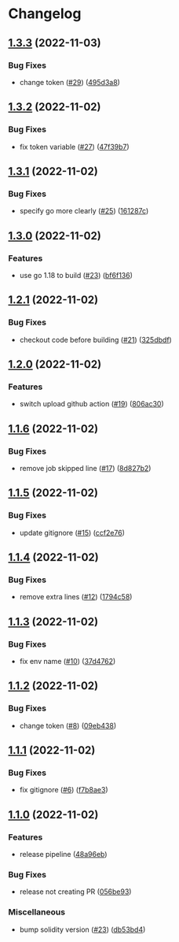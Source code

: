 # Changelog

## [1.3.3](https://github.com/mpetrun5/sygma-relayer/compare/v1.3.2...v1.3.3) (2022-11-03)


### Bug Fixes

* change token ([#29](https://github.com/mpetrun5/sygma-relayer/issues/29)) ([495d3a8](https://github.com/mpetrun5/sygma-relayer/commit/495d3a8edcf688b0eff54b879ebe5e1fa265b1bf))

## [1.3.2](https://github.com/mpetrun5/sygma-relayer/compare/v1.3.1...v1.3.2) (2022-11-02)


### Bug Fixes

* fix token variable ([#27](https://github.com/mpetrun5/sygma-relayer/issues/27)) ([47f39b7](https://github.com/mpetrun5/sygma-relayer/commit/47f39b706a8cb465cc60dc6535386f33a50ae9da))

## [1.3.1](https://github.com/mpetrun5/sygma-relayer/compare/v1.3.0...v1.3.1) (2022-11-02)


### Bug Fixes

* specify go more clearly ([#25](https://github.com/mpetrun5/sygma-relayer/issues/25)) ([161287c](https://github.com/mpetrun5/sygma-relayer/commit/161287ca4933472adf76926ad81896ec5753364a))

## [1.3.0](https://github.com/mpetrun5/sygma-relayer/compare/v1.2.1...v1.3.0) (2022-11-02)


### Features

* use go 1.18 to build ([#23](https://github.com/mpetrun5/sygma-relayer/issues/23)) ([bf6f136](https://github.com/mpetrun5/sygma-relayer/commit/bf6f1366a9428fe13c033cfbb3f4e9580011233a))

## [1.2.1](https://github.com/mpetrun5/sygma-relayer/compare/v1.2.0...v1.2.1) (2022-11-02)


### Bug Fixes

* checkout code before building ([#21](https://github.com/mpetrun5/sygma-relayer/issues/21)) ([325dbdf](https://github.com/mpetrun5/sygma-relayer/commit/325dbdff4338f0bb654e5adb15f1c9823522f397))

## [1.2.0](https://github.com/mpetrun5/sygma-relayer/compare/v1.1.6...v1.2.0) (2022-11-02)


### Features

* switch upload github action ([#19](https://github.com/mpetrun5/sygma-relayer/issues/19)) ([806ac30](https://github.com/mpetrun5/sygma-relayer/commit/806ac306c05e16bee83443c93b300dcc2fe1da14))

## [1.1.6](https://github.com/mpetrun5/sygma-relayer/compare/v1.1.5...v1.1.6) (2022-11-02)


### Bug Fixes

* remove job skipped line ([#17](https://github.com/mpetrun5/sygma-relayer/issues/17)) ([8d827b2](https://github.com/mpetrun5/sygma-relayer/commit/8d827b2cf7d67305f5beac5257450399c5907e31))

## [1.1.5](https://github.com/mpetrun5/sygma-relayer/compare/v1.1.4...v1.1.5) (2022-11-02)


### Bug Fixes

* update gitignore ([#15](https://github.com/mpetrun5/sygma-relayer/issues/15)) ([ccf2e76](https://github.com/mpetrun5/sygma-relayer/commit/ccf2e763f249c77faf876b7328d2af131ea440e5))

## [1.1.4](https://github.com/mpetrun5/sygma-relayer/compare/v1.1.3...v1.1.4) (2022-11-02)


### Bug Fixes

* remove extra lines ([#12](https://github.com/mpetrun5/sygma-relayer/issues/12)) ([1794c58](https://github.com/mpetrun5/sygma-relayer/commit/1794c581bd3f92865755b4c3a92b574e38617720))

## [1.1.3](https://github.com/mpetrun5/sygma-relayer/compare/v1.1.2...v1.1.3) (2022-11-02)


### Bug Fixes

* fix env name ([#10](https://github.com/mpetrun5/sygma-relayer/issues/10)) ([37d4762](https://github.com/mpetrun5/sygma-relayer/commit/37d4762d78c7f627ce7b42ae380a39e355c51079))

## [1.1.2](https://github.com/mpetrun5/sygma-relayer/compare/v1.1.1...v1.1.2) (2022-11-02)


### Bug Fixes

* change token ([#8](https://github.com/mpetrun5/sygma-relayer/issues/8)) ([09eb438](https://github.com/mpetrun5/sygma-relayer/commit/09eb4389ca197c6b9fd91482f902698335df9a05))

## [1.1.1](https://github.com/mpetrun5/sygma-relayer/compare/v1.1.0...v1.1.1) (2022-11-02)


### Bug Fixes

* fix gitignore ([#6](https://github.com/mpetrun5/sygma-relayer/issues/6)) ([f7b8ae3](https://github.com/mpetrun5/sygma-relayer/commit/f7b8ae34907ecf5b351d61972f2a3036cdca155a))

## [1.1.0](https://github.com/mpetrun5/sygma-relayer/compare/v1.0.0...v1.1.0) (2022-11-02)


### Features

* release pipeline ([48a96eb](https://github.com/mpetrun5/sygma-relayer/commit/48a96eb3994717482396bf2eac7b2b687abdb0bb))


### Bug Fixes

* release not creating PR ([056be93](https://github.com/mpetrun5/sygma-relayer/commit/056be93531a79a678fa61e872dbcc4738b37b023))


### Miscellaneous

* bump solidity version ([#23](https://github.com/mpetrun5/sygma-relayer/issues/23)) ([db53bd4](https://github.com/mpetrun5/sygma-relayer/commit/db53bd4a56dc1ffb9658d31e834a752396fcadae))
